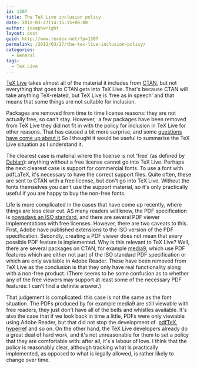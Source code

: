 ```yaml
---
id: 1307
title: The TeX Live inclusion policy
date: 2012-03-27T14:15:15+00:00
author: josephwright
layout: post
guid: http://www.texdev.net/?p=1307
permalink: /2012/03/27/the-tex-live-inclusion-policy/
categories:
  - General
tags:
  - TeX Live
---
```

[TeX Live](http://tug.org/texlive/) takes almost all of the material it includes from [CTAN](http://ctan.org/), but not everything that goes to CTAN gets into TeX Live. That's because CTAN will take anything TeX-related, but TeX Live is ‘free as in speech’ and that means that some things are not suitable for inclusion.

Packages are removed from time to time license reasons: they are not actually free, so can't stay. However,  a few packages have been removed from TeX Live they did not fit in with the policy for inclusion in TeX Live for other reasons. That has caused a bit more surprise, and some [questions have come up about it](http://tex.stackexchange.com/questions/49479/package-flashmovie-removed-from-tex-live/49482#49482).So I thought it would be useful to summarise the TeX Live situation as I understand it.

The clearest case is material where the license is not ‘free’ (as defined by [Debian](http://www.debian.org/)): anything without a free license cannot go into TeX Live. Perhaps the next clearest case is support for commercial fonts. To use a font with pdfLaTeX, it's necessary to have the correct support files. Quite often, these are sent to CTAN with a free license, but don't go into TeX Live. Without the fonts themselves you can't use the support material, so it's only practically useful if you are happy to buy the non-free fonts.

Life is more complicated in the cases that have come up recently, where things are less clear cut. AS many readers will know, the PDF specification is [nowadays an ISO standard](http://www.iso.org/iso/pressrelease.htm?refid=Ref1141), and there are several PDF viewer implementations with free licenses. However, there are two caveats to this. First, Adobe have published extensions to the ISO version of the PDF specification. Secondly, creating a PDF viewer does not mean that every possible PDF feature is implemented. Why is this relevant to TeX Live? Well, there are several packages on CTAN, for example [media9](https://ctan.org/pkg/media9), which use PDF features which are either not part of the ISO standard PDF specification or which are only available in Adobe Reader. These have been removed from TeX Live as the conclusion is that they only have real functionality along with a non-free product. (There seems to be some confusion as to whether any of the free viewers may support at least some of the necessary PDF features: I can't find a definite answer.)

That judgement is complicated: this case is not the same as the font situation. The PDFs produced by for example media9 are still viewable with free readers, they just don't have all of the bells and whistles available. It's also the case that if we look back in time a little, PDFs were only viewable using Adobe Reader, but that did not stop the development of  [pdfTeX](http://www.pdftex.org/), [hyperref](https://ctan.org/pkg/hyperref) and so on. On the other hand, the TeX Live developers already do a great deal of hard work, and it's not unreasonable for them to set a policy that they are comfortable with: after all, it's a labour of love. I think that the policy is reasonably clear, although tracking what is practically implemented, as opposed to what is legally allowed, is rather likely to change over time.
